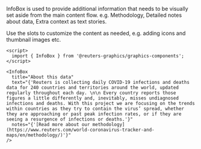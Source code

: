 InfoBox is used to provide additional information that needs to be visually set aside from the main content flow. e.g. Methodology, Detailed notes about data, Extra context as text stories.

Use the slots to customize the content as needed, e.g. adding icons and thumbnail images etc.

```svelte
<script>
  import { InfoBox } from '@reuters-graphics/graphics-components';
</script>

<InfoBox
  title="About this data"
  text="{'Reuters is collecting daily COVID-19 infections and deaths data for 240 countries and territories around the world, updated regularly throughout each day. \n\n Every country reports those figures a little differently and, inevitably, misses undiagnosed infections and deaths. With this project we are focusing on the trends within countries as they try to contain the virus’ spread, whether they are approaching or past peak infection rates, or if they are seeing a resurgence of infections or deaths.'}"
  notes="{'[Read more about our methodology](https://www.reuters.com/world-coronavirus-tracker-and-maps/en/methodology/)'}"
/>
```
